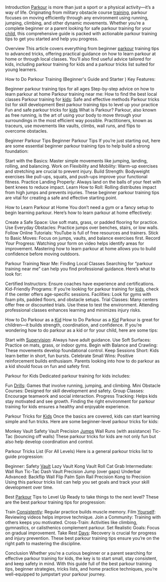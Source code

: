 Introduction
[Parkour](https://santabarbaratrapeze.com/safety-gear-for-parkour) is more than just a sport or a physical activity—it’s a way of life. Originating from military obstacle course [training](https://santabarbaratrapeze.com/how-to-do-parkour-training), parkour focuses on moving efficiently through any environment using running, jumping, climbing, and other dynamic movements. Whether you’re a complete beginner or a parent looking for safe parkour training for your [child](https://santabarbaratrapeze.com/fun-games-for-children), this comprehensive guide is packed with actionable parkour training tips to get you started and help you progress.

Overview This article covers everything from beginner [parkour](https://santabarbaratrapeze.com/guide-to-parkour-2025) training tips to advanced tricks, offering practical guidance on how to learn parkour at home or through local classes. You’ll also find useful advice tailored for kids, including parkour training for kids and a parkour tricks list suited for young learners.

How to Do Parkour Training (Beginner's Guide and Starter )
Key Features:

Beginner parkour training tips for all ages
Step-by-step advice on how to learn parkour at home
Parkour training near me: How to find the best local classes
Parkour training for [kids](https://santabarbaratrapeze.com/kids-fitness-activities): Safe and effective methods
Parkour tricks list for skill development
Best parkour training tips to level up your practice
Fun and safe parkour tricks for [kids](https://santabarbaratrapeze.com/events-for-kids)
What is Parkour?
Parkour, also known as free running, is the art of using your body to move through your surroundings in the most efficient way possible. Practitioners, known as traceurs, use movements like vaults, climbs, wall runs, and flips to overcome obstacles.

Beginner Parkour Tips
Beginner Parkour Tips
If you’re just starting out, here are some essential beginner parkour training tips to help build a strong foundation:

Start with the Basics: Master simple movements like jumping, landing, rolling, and balancing.
Work on Flexibility and Mobility: Warm-up exercises and stretching are crucial to prevent injury.
Build Strength: Bodyweight exercises like pull-ups, squats, and push-ups improve your functional fitness.
Practice Landing Properly: Always land on the balls of your feet with bent knees to reduce impact.
Learn How to Roll: Rolling distributes impact from high jumps and prevents injuries.
These beginner parkour training tips are vital for creating a safe and effective starting point.

How to Learn Parkour at Home
You don’t need a gym or a fancy setup to begin learning parkour. Here’s how to learn parkour at home effectively:

Create a Safe Space: Use soft mats, grass, or padded flooring for practice.
Use Everyday Obstacles: Practice jumps over benches, stairs, or low walls.
Follow Online Tutorials: YouTube is full of free resources and trainers.
Stick to Basic Moves: Focus on jumps, vaults, and balance exercises first.
Record Your Progress: Watching your form on video helps identify areas for improvement.
Mastering how to learn parkour at home allows you to build confidence before moving outdoors.

Parkour Training Near Me: Finding Local Classes
Searching for “parkour training near me” can help you find professional guidance. Here’s what to look for:

Certified Instructors: Ensure coaches have experience and certifications.
Kid-Friendly Programs: If you’re looking for parkour training for [kids](https://santabarbaratrapeze.com/events-for-kids), check if the center offers age-specific sessions.
Facilities: Look for gyms with foam pits, padded floors, and obstacle setups.
Trial Classes: Many centers offer free or discounted trials. Use these to test the environment.
Attending professional classes enhances learning and minimizes injury risks.

How to Do Parkour as a [Kid](https://santabarbaratrapeze.com/kids-fitness-activities)
How to Do Parkour as a [Kid](https://santabarbaratrapeze.com/fun-games-for-children)
Parkour is great for children—it builds strength, coordination, and confidence. If you’re wondering how to do parkour as a kid or for your child, here are some tips:

Start with [Supervision](https://santabarbaratrapeze.com/group-activities): Always have adult guidance.
Use Soft Surfaces: Practice on mats, grass, or indoor gyms.
Begin with Balance and Crawling: These movements develop foundational control.
Keep Sessions Short: Kids learn better in short, fun bursts.
Celebrate Small Wins: Positive reinforcement builds enthusiasm.
Parents looking into how to do parkour as a kid should focus on fun and safety first.

Parkour for Kids
Dedicated parkour training for kids includes:

Fun [Drills](https://santabarbaratrapeze.com/training-program-workout): Games that involve running, jumping, and climbing.
Mini Obstacle Courses: Designed for skill development and safety.
Group Classes: Encourage teamwork and social interaction.
Progress Tracking: Helps kids stay motivated and see growth.
Finding the right environment for parkour training for kids ensures a healthy and enjoyable experience.

Parkour Tricks for [Kids](https://santabarbaratrapeze.com/family-day-out-ideas)
Once the basics are covered, kids can start learning simple and fun tricks. Here are some beginner-level parkour tricks for kids:

Monkey Vault
Safety Vault
Precision [Jumps](https://santabarbaratrapeze.com/upcoming-workshops)
Wall Runs (with assistance)
Tic-Tac (bouncing off walls)
These parkour tricks for kids are not only fun but also help develop coordination and control.

Parkour Tricks List (For All Levels)
Here is a general parkour tricks list to guide progression:

Beginner:
Safety [Vault](https://santabarbaratrapeze.com/healthy-life-style-live-well)
Lazy Vault
Kong Vault
Roll
Cat Grab
Intermediate:
Wall Run
Tic-Tac
Dash Vault
Precision Jump (over gaps)
Underbar
Advanced:
Backflip
Wall Flip
Palm Spin
Rail Precision
Kong to Precision
Using this parkour tricks list can help you set goals and track your skill development over time.


Best [Parkour](https://santabarbaratrapeze.com/exercise-tips-for-long-term) Tips to Level Up
Ready to take things to the next level? These are the best parkour training tips for progression:

Train [Consistently](https://santabarbaratrapeze.com/benefits-of-physical-play-2025): Regular practice builds muscle memory.
Film [Yourself](https://santabarbaratrapeze.com/testimonials-stories): Reviewing videos helps improve technique.
Join a Community: Training with others keeps you motivated.
Cross-Train: Activities like climbing, gymnastics, or calisthenics complement parkour.
Set Realistic Goals: Focus on gradual improvement.
Take Rest [Days](https://santabarbaratrapeze.com/local-events): Recovery is crucial for progress and injury prevention.
These best parkour training tips ensure you’re on the right path to mastering the discipline.

Conclusion Whether you’re a curious beginner or a parent searching for effective parkour training for kids, the key is to start small, stay consistent, and keep safety in mind. With this guide full of the best parkour training tips, beginner strategies, tricks lists, and home practice techniques, you’re well-equipped to jumpstart your parkour journey.
